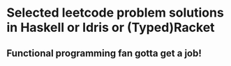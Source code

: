 # Selected leetcode problem solutions in Haskell or Idris or (Typed)Racket

## Functional programming fan gotta get a job!
